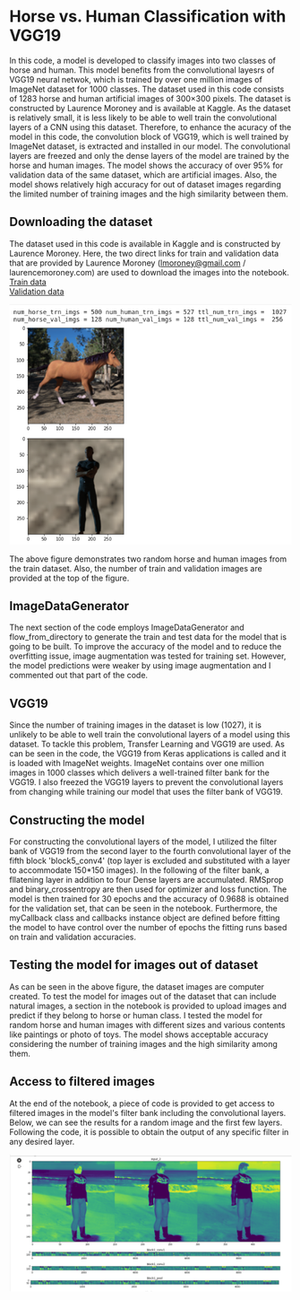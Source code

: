 # Horse vs. Human Classification with VGG19 

In this code, a model is developed to classify images into two classes of horse and human. This model benefits from the convolutional layesrs of VGG19 neural netwok, which is trained by over one million images of ImageNet dataset for 1000 classes. The dataset used in this code consists of 1283 horse and human artificial images of 300×300 pixels. The dataset is constructed by Laurence Moroney and is available at Kaggle. As the dataset is relatively small, it is less likely to be able to well train the convolutional layers of a CNN using this dataset. Therefore, to enhance the acuracy of the model in this code, the convolution block of VGG19, which is well trained by ImageNet dataset, is extracted and installed in our model. The convolutional layers are freezed and only the dense layers of the model are trained by the horse and human images. The model shows the accuracy of over 95% for validation data of the same dataset, which are artificial images. Also, the model shows relatively high accuracy for out of dataset images regarding the limited number of training images and the high similarity between them.

## Downloading the dataset

The dataset used in this code is available in Kaggle and is constructed by Laurence Moroney. Here, the two direct links for train and validation data that are provided by Laurence Moroney (lmoroney@gmail.com / laurencemoroney.com) are used to download the images into the notebook.  
[Train data](https://storage.googleapis.com/laurencemoroney-blog.appspot.com/horse-or-human.zip)  
[Validation data](https://storage.googleapis.com/laurencemoroney-blog.appspot.com/validation-horse-or-human.zip)  

![alt text](https://github.com/Arazsh/Horse-vs.-Human-Classification/blob/media/image1.png?raw=true)  

The above figure demonstrates two random horse and human images from the train dataset. Also, the number of train and validation images are provided at the top of the figure.  

## ImageDataGenerator

The next section of the code employs ImageDataGenerator and flow_from_directory to generate the train and test data for the model that is going to be built. To improve the accuracy of the model and to reduce the overfitting issue, image augmentation was tested for training set. However, the model predictions were weaker by using image augmentation and I commented out that part of the code. 

## VGG19
Since the number of training images in the dataset is low (1027), it is unlikely to be able to well train the convolutional layers of a model using this dataset. To tackle this problem, Transfer Learning and VGG19 are used. As can be seen in the code, the VGG19 from Keras applications is called and it is loaded with ImageNet weights. ImageNet contains over one million images in 1000 classes which delivers a well-trained filter bank for the VGG19. I also freezed the VGG19 layers to prevent the convolutional layers from changing while training our model that uses the filter bank of VGG19.  


## Constructing the model

For constructing the convolutional layers of the model, I utilized the filter bank of VGG19 from the second layer to the fourth convolutional layer of the fifth block 'block5_conv4' (top layer is excluded and substituted with a layer to accommodate 150*150 images). In the following of the filter bank, a fllatening layer in addition to four Dense layers are accumulated. RMSprop and binary_crossentropy are then used for optimizer and loss function. The model is then trained for 30 epochs and the accuracy of 0.9688 is obtained for the validation set, that can be seen in the notebook. Furthermore, the myCallback class and callbacks instance object are defined before fitting the model to have control over the number of epochs the fitting runs based on train and validation accuracies.

## Testing the model for images out of dataset

As can be seen in the above figure, the dataset images are computer created. To test the model for images out of the dataset that can include natural images, a section in the notebook is provided to upload images and predict if they belong to horse or human class. I tested the model for random horse and human images with different sizes and various contents like paintings or photo of toys. The model shows acceptable accuracy considering the number of training images and the high similarity among them.

## Access to filtered images 

At the end of the notebook, a piece of code is provided to get access to filtered images in the model's filter bank including the convolutional layers. Below, we can see the results for a random image and the first few layers. Following the code, it is possible to obtain the output of any specific filter in any desired layer. 

![alt text](https://github.com/Arazsh/Horse-vs.-Human-Classification/blob/media/image2.png?raw=true) 

